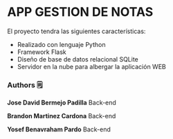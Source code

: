 # APP GESTION DE NOTAS

 El proyecto tendra las siguientes características:

- Realizado con lenguaje Python
- Framework Flask
- Diseño de base de datos relacional SQLite
- Servidor en la nube para albergar la aplicación WEB

### Authors 🗒
**Jose David Bermejo Padilla** Back-end

**Brandon Martinez Cardona** Back-end

**Yosef Benavraham Pardo** Back-end

